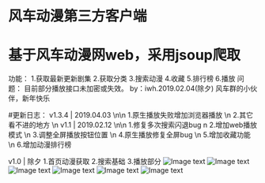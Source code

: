 # 风车动漫第三方客户端
# 基于风车动漫网web，采用jsoup爬取
功能：
1.获取最新更新剧集
2.获取分类
3.搜索动漫
4.收藏
5.排行榜
6.播放
问题：
  目前部分播放接口未加密或失效。
  by：iwh.2019.02.04(除夕)
  风车群的小伙伴，新年快乐


  #更新日志：
   v1.3.4 | 2019.04.03 \n\n
       1.原生播放失败增加浏览器播放 \n
       2.其它看不进的地方 \n
   v1.1 | 2019.02.12 \n\n
    1.修复多次搜索闪退bug n
    2.增加web播放模式 \n
    3.调整全屏播放按钮位置 \n
    4.原生播放修复全屏bug \n
    5.增加收藏功能 \n
    6.增加动漫排行榜

   v1.0 | 除夕
   1.首页动漫获取
   2.搜索基础
   3.播放部分
  ![Image text](./examples_img/p1.png)
  ![Image text](./examples_img/2.png)
  ![Image text](./examples_img/3.png)
  ![Image text](./examples_img/4.png)
  ![Image text](./examples_img/5.png)
  ![Image text](./examples_img/6.png)